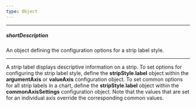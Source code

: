 ```yaml
---
type: Object
---
```

---
##### shortDescription
An object defining the configuration options for a strip label style.

---
A strip label displays descriptive information on a strip. To set options for configuring the strip label style, define the **stripStyle**.**label** object within the **argumentAxis** or **valueAxis** configuration object. To set common options for all strip labels in a chart, define the **stripStyle**.**label** object within the **commonAxisSettings** configuration object. Note that the values that are set for an individual axis override the corresponding common values.